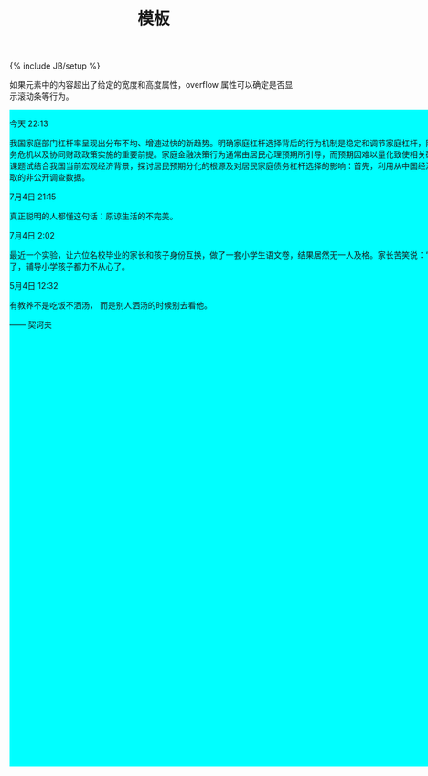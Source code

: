 ﻿---
layout: post
title: "模板"
description: ""
category: 域外
tags: [生活]
---
{% include JB/setup %}










<head>
<style type="text/css">
div 
{
background-color:#00FFFF;
width:850px;
height:1150px;
overflow: scroll;
}
</style>
</head>


<p>如果元素中的内容超出了给定的宽度和高度属性，overflow 属性可以确定是否显示滚动条等行为。</p>
<div>


<p>今天 22:13</p>


<p>我国家庭部门杠杆率呈现出分布不均、增速过快的新趋势。明确家庭杠杆选择背后的行为机制是稳定和调节家庭杠杆，防范和化解家庭债务危机以及协同财政政策实施的重要前提。家庭金融决策行为通常由居民心理预期所引导，而预期因难以量化致使相关研究进展缓慢。本课题试结合我国当前宏观经济背景，探讨居民预期分化的根源及对居民家庭债务杠杆选择的影响：首先，利用从中国经济景气监测中心获取的非公开调查数据。</p>
</a>


<p>  </p>
<p>  </p>
<p>  </p>


<p>7月4日 21:15</p>


<p>真正聪明的人都懂这句话：原谅生活的不完美。</p>
</a>


<p>  </p>
<p>  </p>
<p>  </p>



<p>7月4日 2:02 </p>


<p>最近一个实验，让六位名校毕业的家长和孩子身份互换，做了一套小学生语文卷，结果居然无一人及格。家长苦笑说：“感觉大学都白上了，辅导小学孩子都力不从心了。</p>




<p>  </p>
<p>  </p>
<p>  </p>

<p>5月4日 12:32 </p>


<p>有教养不是吃饭不洒汤， 
而是别人洒汤的时候别去看他。

​—— 契诃夫 ​​​​</p>

</div>












